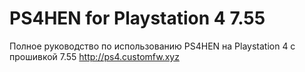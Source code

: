 # PS4HEN for Playstation 4 7.55
Полное руководство по использованию PS4HEN на Playstation 4 с прошивкой 7.55
http://ps4.customfw.xyz 